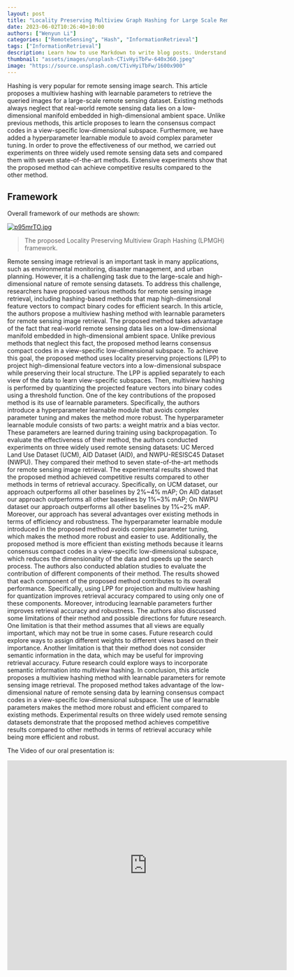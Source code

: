 ```yaml
---
layout: post
title: "Locality Preserving Multiview Graph Hashing for Large Scale Remote Sensing Image Search"
date: 2023-06-02T10:26:40+10:00
authors: ["Wenyun Li"]
categories: ["RemoteSensing", "Hash", "InformationRetrieval"]
tags: ["InformationRetrieval"]
description: Learn how to use Markdown to write blog posts. Understand front-matter and how it is used in templates.
thumbnail: "assets/images/unsplash-CTivHyiTbFw-640x360.jpeg"
image: "https://source.unsplash.com/CTivHyiTbFw/1600x900"
---
```


Hashing is very popular for remote sensing image search.  This article proposes a multiview hashing with learnable parameters to retrieve the queried images for a large-scale remote sensing dataset. Existing methods always neglect that real-world remote sensing data lies on a low- dimensional manifold embedded in high-dimensional ambient space.  Unlike previous methods, this article proposes to learn the consensus compact codes in a view-specific low-dimensional subspace. Furthermore, we have added a hyperparameter learnable module to avoid complex parameter tuning. In order to prove the effectiveness of our method, we carried out experiments on three widely used remote sensing data sets and compared them with seven state-of-the-art methods. Extensive experiments show that the proposed method can achieve competitive results compared to the other method.

## Framework

Overall framework of our methods are shown:

[![p95mrTO.jpg](https://s1.ax1x.com/2023/05/20/p95mrTO.jpg)](https://imgse.com/i/p95mrTO)

> The proposed Locality Preserving Multiview Graph Hashing (LPMGH) framework.

Remote sensing image retrieval is an important task in many applications, such as environmental monitoring, disaster management, and urban planning. However, it is a challenging task due to the large-scale and high-dimensional nature of remote sensing datasets. To address this challenge, researchers have proposed various methods for remote sensing image retrieval, including hashing-based methods that map high-dimensional feature vectors to compact binary codes for efficient search. 
In this article, the authors propose a multiview hashing method with learnable parameters for remote sensing image retrieval. The proposed method takes advantage of the fact that real-world remote sensing data lies on a low-dimensional manifold embedded in high-dimensional ambient space. Unlike previous methods that neglect this fact, the proposed method learns consensus compact codes in a view-specific low-dimensional subspace. 
To achieve this goal, the proposed method uses locality preserving projections (LPP) to project high-dimensional feature vectors into a low-dimensional subspace while preserving their local structure. The LPP is applied separately to each view of the data to learn view-specific subspaces. Then, multiview hashing is performed by quantizing the projected feature vectors into binary codes using a threshold function.
One of the key contributions of the proposed method is its use of learnable parameters. Specifically, the authors introduce a hyperparameter learnable module that avoids complex parameter tuning and makes the method more robust. The hyperparameter learnable module consists of two parts: a weight matrix and a bias vector. These parameters are learned during training using backpropagation. 
To evaluate the effectiveness of their method, the authors conducted experiments on three widely used remote sensing datasets: UC Merced Land Use Dataset (UCM), AID Dataset (AID), and NWPU-RESISC45 Dataset (NWPU). They compared their method to seven state-of-the-art methods for remote sensing image retrieval. 
The experimental results showed that the proposed method achieved competitive results compared to other methods in terms of retrieval accuracy. Specifically, on UCM dataset, our approach outperforms all other baselines by 2%~4% mAP; On AID dataset our approach outperforms all other baselines by 1%~3% mAP; On NWPU dataset our approach outperforms all other baselines by 1%~2% mAP. 
Moreover, our approach has several advantages over existing methods in terms of efficiency and robustness. The hyperparameter learnable module introduced in the proposed method avoids complex parameter tuning, which makes the method more robust and easier to use. Additionally, the proposed method is more efficient than existing methods because it learns consensus compact codes in a view-specific low-dimensional subspace, which reduces the dimensionality of the data and speeds up the search process.
The authors also conducted ablation studies to evaluate the contribution of different components of their method. The results showed that each component of the proposed method contributes to its overall performance. Specifically, using LPP for projection and multiview hashing for quantization improves retrieval accuracy compared to using only one of these components. Moreover, introducing learnable parameters further improves retrieval accuracy and robustness.
The authors also discussed some limitations of their method and possible directions for future research. One limitation is that their method assumes that all views are equally important, which may not be true in some cases. Future research could explore ways to assign different weights to different views based on their importance. Another limitation is that their method does not consider semantic information in the data, which may be useful for improving retrieval accuracy. Future research could explore ways to incorporate semantic information into multiview hashing.
In conclusion, this article proposes a multiview hashing method with learnable parameters for remote sensing image retrieval. The proposed method takes advantage of the low-dimensional nature of remote sensing data by learning consensus compact codes in a view-specific low-dimensional subspace. The use of learnable parameters makes the method more robust and efficient compared to existing methods. Experimental results on three widely used remote sensing datasets demonstrate that the proposed method achieves competitive results compared to other methods in terms of retrieval accuracy while being more efficient and robust.

The Video of our oral presentation is:
<iframe
    width="640"
    height="480"
    src="https://www.youtube.com/watch?v=IP_A_Tor4v8"
    frameborder="0"
    allow="autoplay; encrypted-media"
    allowfullscreen
>
</iframe>
